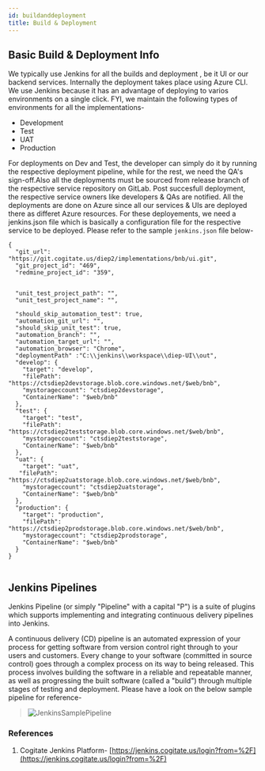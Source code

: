 ```yaml
---
id: buildanddeployment
title: Build & Deployment
---
```

## Basic Build & Deployment Info

We typically use Jenkins for all the builds and deployment , be it UI or our backend services. Internally the deployment takes place using Azure CLI.
We use Jenkins because it has an advantage of deploying to varios environments on a single click.
FYI, we maintain the following types of environments for all the implementations-

- Development
- Test
- UAT
- Production

For deployments on Dev and Test, the developer can simply do it by running the respective deployment pipeline, while for the rest, we need the QA's sign-off.Also all the deployments must be sourced from release branch of the respective service repository on GitLab.
Post succesfull deployment, the respective service owners like developers & QAs are notified.
All the deployments are done on Azure since all our services & UIs are deployed there as differet Azure resources. For these deployements, we need a jenkins.json file which is basically a configuration file for the respective service to be deployed. Please refer to the sample ``jenkins.json`` file below-
```
{
  "git_url": "https://git.cogitate.us/diep2/implementations/bnb/ui.git",
  "git_project_id": "469",
  "redmine_project_id": "359",
 
  
  "unit_test_project_path": "",
  "unit_test_project_name": "",
  
  "should_skip_automation_test": true,
  "automation_git_url": "",
  "should_skip_unit_test": true,
  "automation_branch": "",
  "automation_target_url": "",
  "automation_browser": "Chrome",
  "deploymentPath" :"C:\\jenkins\\workspace\\diep-UI\\out",
  "develop": {
    "target": "develop",
    "filePath": "https://ctsdiep2devstorage.blob.core.windows.net/$web/bnb",
	"mystorageccount": "ctsdiep2devstorage",
    "ContainerName": "$web/bnb"
  },
  "test": {
    "target": "test",
    "filePath": "https://ctsdiep2teststorage.blob.core.windows.net/$web/bnb",
	"mystorageccount": "ctsdiep2teststorage",
    "ContainerName": "$web/bnb"
  },
  "uat": {
    "target": "uat",
   "filePath": "https://ctsdiep2uatstorage.blob.core.windows.net/$web/bnb",
	"mystorageccount": "ctsdiep2uatstorage",
    "ContainerName": "$web/bnb"
  },
  "production": {
    "target": "production",
    "filePath": "https://ctsdiep2prodstorage.blob.core.windows.net/$web/bnb",
    "mystorageccount": "ctsdiep2prodstorage",
    "ContainerName": "$web/bnb"
  }
}


```

## Jenkins Pipelines

Jenkins Pipeline (or simply "Pipeline" with a capital "P") is a suite of plugins which supports implementing and integrating continuous delivery pipelines into Jenkins.

A continuous delivery (CD) pipeline is an automated expression of your process for getting software from version control right through to your users and customers. Every change to your software (committed in source control) goes through a complex process on its way to being released. This process involves building the software in a reliable and repeatable manner, as well as progressing the built software (called a "build") through multiple stages of testing and deployment.
Please have a look on the below sample pipeline for reference-

>![JenkinsSamplePipeline](../../static/img/docs/deployment/pipelinesample.png)

### References 
1. Cogitate Jenkins Platform- [https://jenkins.cogitate.us/login?from=%2F](https://jenkins.cogitate.us/login?from=%2F)


